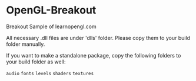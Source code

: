 # OpenGL-Breakout
Breakout Sample of learnopengl.com

All necessary .dll files are under 'dlls' folder. Please copy them to your build folder manually.

If you want to make a standalone package, copy the following folders to your build folder as well:

``
audio
``
``
fonts
``
``
levels
``
``
shaders
``
``
textures
``
